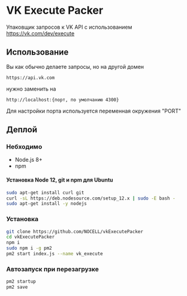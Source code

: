 # VK Execute Packer

Упаковщик запросов к VK API с использованием https://vk.com/dev/execute

## Использование

Вы как обычно делаете запросы, но на другой домен

```
https://api.vk.com
```
нужно заменить на  

```
http://localhost:{порт, по умолчанию 4300}
```

Для настройки порта используется переменная окружения "PORT"


## Деплой

### Небходимо

* Node.js 8+
* npm

#### Установка Node 12, git и npm для Ubuntu
```sh
sudo apt-get install curl git
curl -sL https://deb.nodesource.com/setup_12.x | sudo -E bash -
sudo apt-get install -y nodejs
```

### Установка

```sh
git clone https://github.com/NOCELL/vkExecutePacker
cd vkExecutePacker
npm i
sudo npm i -g pm2
pm2 start index.js --name vk_execute
```

### Автозапуск при перезагрузке

```sh
pm2 startup
pm2 save
```